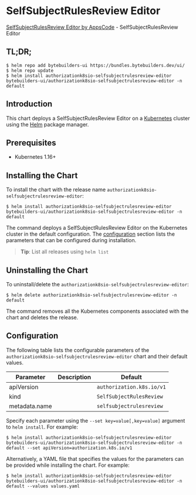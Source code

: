 # SelfSubjectRulesReview Editor

[SelfSubjectRulesReview Editor by AppsCode](https://byte.builders) - SelfSubjectRulesReview Editor

## TL;DR;

```console
$ helm repo add bytebuilders-ui https://bundles.bytebuilders.dev/ui/
$ helm repo update
$ helm install authorizationk8sio-selfsubjectrulesreview-editor bytebuilders-ui/authorizationk8sio-selfsubjectrulesreview-editor -n default
```

## Introduction

This chart deploys a SelfSubjectRulesReview Editor on a [Kubernetes](http://kubernetes.io) cluster using the [Helm](https://helm.sh) package manager.

## Prerequisites

- Kubernetes 1.16+

## Installing the Chart

To install the chart with the release name `authorizationk8sio-selfsubjectrulesreview-editor`:

```console
$ helm install authorizationk8sio-selfsubjectrulesreview-editor bytebuilders-ui/authorizationk8sio-selfsubjectrulesreview-editor -n default
```

The command deploys a SelfSubjectRulesReview Editor on the Kubernetes cluster in the default configuration. The [configuration](#configuration) section lists the parameters that can be configured during installation.

> **Tip**: List all releases using `helm list`

## Uninstalling the Chart

To uninstall/delete the `authorizationk8sio-selfsubjectrulesreview-editor`:

```console
$ helm delete authorizationk8sio-selfsubjectrulesreview-editor -n default
```

The command removes all the Kubernetes components associated with the chart and deletes the release.

## Configuration

The following table lists the configurable parameters of the `authorizationk8sio-selfsubjectrulesreview-editor` chart and their default values.

|   Parameter   | Description |          Default          |
|---------------|-------------|---------------------------|
| apiVersion    |             | `authorization.k8s.io/v1` |
| kind          |             | `SelfSubjectRulesReview`  |
| metadata.name |             | `selfsubjectrulesreview`  |


Specify each parameter using the `--set key=value[,key=value]` argument to `helm install`. For example:

```console
$ helm install authorizationk8sio-selfsubjectrulesreview-editor bytebuilders-ui/authorizationk8sio-selfsubjectrulesreview-editor -n default --set apiVersion=authorization.k8s.io/v1
```

Alternatively, a YAML file that specifies the values for the parameters can be provided while
installing the chart. For example:

```console
$ helm install authorizationk8sio-selfsubjectrulesreview-editor bytebuilders-ui/authorizationk8sio-selfsubjectrulesreview-editor -n default --values values.yaml
```
